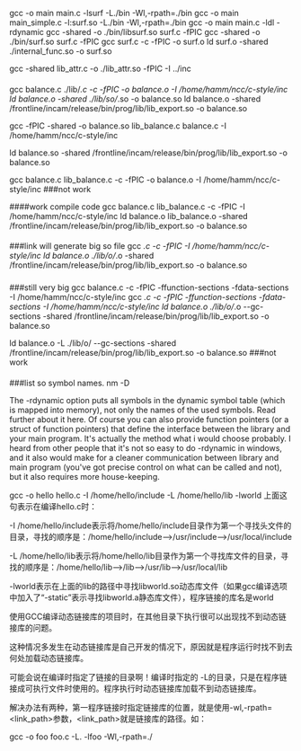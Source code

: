 gcc -o main main.c -lsurf -L./bin -Wl,-rpath=./bin
gcc -o main main_simple.c -l:surf.so -L./bin -Wl,-rpath=./bin
gcc -o main main.c -ldl -rdynamic
gcc -shared -o ./bin/libsurf.so surf.c -fPIC
gcc -shared -o ./bin/surf.so surf.c -fPIC
gcc surf.c -c -fPIC -o surf.o
ld surf.o -shared ./internal_func.so -o surf.so


gcc -shared lib_attr.c -o ./lib_attr.so -fPIC -I ../inc

####
gcc balance.c ./lib/*.c -c -fPIC -o balance.o -I /home/hamm/ncc/c-style/inc
ld balance.o -shared ./lib/so/*.so -o balance.so
ld balance.o -shared /frontline/incam/release/bin/prog/lib/lib_export.so -o balance.so

gcc -fPIC -shared -o balance.so lib_balance.c balance.c -I /home/hamm/ncc/c-style/inc

ld balance.so -shared /frontline/incam/release/bin/prog/lib/lib_export.so -o balance.so

gcc balance.c lib_balance.c -c -fPIC -o balance.o -I /home/hamm/ncc/c-style/inc
###not work

####work compile code
gcc balance.c lib_balance.c -c -fPIC -I /home/hamm/ncc/c-style/inc
ld balance.o lib_balance.o -shared /frontline/incam/release/bin/prog/lib/lib_export.so -o balance.so
####

###link will generate big so file
gcc *.c -c -fPIC -I /home/hamm/ncc/c-style/inc
ld balance.o ./lib/o/*.o -shared /frontline/incam/release/bin/prog/lib/lib_export.so -o balance.so
###


###still very big
gcc balance.c -c -fPIC -ffunction-sections -fdata-sections -I /home/hamm/ncc/c-style/inc
gcc *.c -c -fPIC -ffunction-sections -fdata-sections -I /home/hamm/ncc/c-style/inc
ld balance.o ./lib/o/*.o --gc-sections -shared /frontline/incam/release/bin/prog/lib/lib_export.so -o balance.so

ld balance.o -L ./lib/o/ --gc-sections -shared /frontline/incam/release/bin/prog/lib/lib_export.so -o balance.so  ###not work
####



###list so symbol names.
nm -D <So file name>

The -rdynamic option puts all symbols in the dynamic symbol table (which is mapped into memory), not only the names of the used symbols. Read further about it here. Of course you can also provide function pointers (or a struct of function pointers) that define the interface between the library and your main program. It's actually the method what i would choose probably. I heard from other people that it's not so easy to do -rdynamic in windows, and it also would make for a cleaner communication between library and main program (you've got precise control on what can be called and not), but it also requires more house-keeping.




gcc -o hello hello.c -I /home/hello/include -L /home/hello/lib -lworld
上面这句表示在编译hello.c时：

-I /home/hello/include表示将/home/hello/include目录作为第一个寻找头文件的目录，寻找的顺序是：/home/hello/include-->/usr/include-->/usr/local/include 

 

-L /home/hello/lib表示将/home/hello/lib目录作为第一个寻找库文件的目录，寻找的顺序是：/home/hello/lib-->/lib-->/usr/lib-->/usr/local/lib

 

-lworld表示在上面的lib的路径中寻找libworld.so动态库文件（如果gcc编译选项中加入了“-static”表示寻找libworld.a静态库文件），程序链接的库名是world


使用GCC编译动态链接库的项目时，在其他目录下执行很可以出现找不到动态链接库的问题。

这种情况多发生在动态链接库是自己开发的情况下，原因就是程序运行时找不到去何处加载动态链接库。

可能会说在编译时指定了链接的目录啊！编译时指定的 -L的目录，只是在程序链接成可执行文件时使用的。程序执行时动态链接库加载不到动态链接库。


解决办法有两种，第一程序链接时指定链接库的位置，就是使用-wl,-rpath=<link_path>参数，<link_path>就是链接库的路径。如：

gcc -o foo foo.c -L. -lfoo -Wl,-rpath=./
